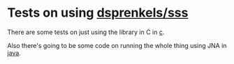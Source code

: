 # Tests on using [dsprenkels/sss](https://github.com/dsprenkels/sss)

There are some tests on just using the library in C in [c](c).

Also there's going to be some code on running the whole thing
using JNA in [java](java).
